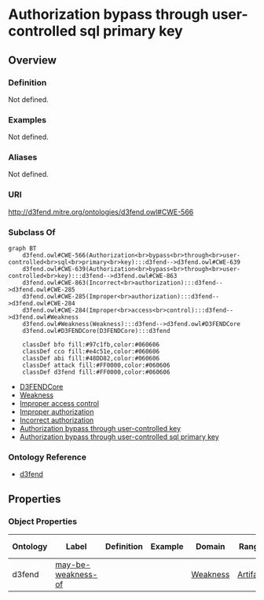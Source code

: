 # Authorization bypass through user-controlled sql primary key

## Overview

### Definition
Not defined.

### Examples
Not defined.

### Aliases
Not defined.

### URI
http://d3fend.mitre.org/ontologies/d3fend.owl#CWE-566

### Subclass Of
```mermaid
graph BT
    d3fend.owl#CWE-566(Authorization<br>bypass<br>through<br>user-controlled<br>sql<br>primary<br>key):::d3fend-->d3fend.owl#CWE-639
    d3fend.owl#CWE-639(Authorization<br>bypass<br>through<br>user-controlled<br>key):::d3fend-->d3fend.owl#CWE-863
    d3fend.owl#CWE-863(Incorrect<br>authorization):::d3fend-->d3fend.owl#CWE-285
    d3fend.owl#CWE-285(Improper<br>authorization):::d3fend-->d3fend.owl#CWE-284
    d3fend.owl#CWE-284(Improper<br>access<br>control):::d3fend-->d3fend.owl#Weakness
    d3fend.owl#Weakness(Weakness):::d3fend-->d3fend.owl#D3FENDCore
    d3fend.owl#D3FENDCore(D3FENDCore):::d3fend
    
    classDef bfo fill:#97c1fb,color:#060606
    classDef cco fill:#e4c51e,color:#060606
    classDef abi fill:#48DD82,color:#060606
    classDef attack fill:#FF0000,color:#060606
    classDef d3fend fill:#FF0000,color:#060606
```

- [D3FENDCore](/docs/ontology/reference/model/D3FENDCore/D3FENDCore.md)
- [Weakness](/docs/ontology/reference/model/D3FENDCore/Weakness/Weakness.md)
- [Improper access control](/docs/ontology/reference/model/D3FENDCore/Weakness/Improper%20access%20control/Improper%20access%20control.md)
- [Improper authorization](/docs/ontology/reference/model/D3FENDCore/Weakness/Improper%20access%20control/Improper%20authorization/Improper%20authorization.md)
- [Incorrect authorization](/docs/ontology/reference/model/D3FENDCore/Weakness/Improper%20access%20control/Improper%20authorization/Incorrect%20authorization/Incorrect%20authorization.md)
- [Authorization bypass through user-controlled key](/docs/ontology/reference/model/D3FENDCore/Weakness/Improper%20access%20control/Improper%20authorization/Incorrect%20authorization/Authorization%20bypass%20through%20user-controlled%20key/Authorization%20bypass%20through%20user-controlled%20key.md)
- [Authorization bypass through user-controlled sql primary key](/docs/ontology/reference/model/D3FENDCore/Weakness/Improper%20access%20control/Improper%20authorization/Incorrect%20authorization/Authorization%20bypass%20through%20user-controlled%20key/Authorization%20bypass%20through%20user-controlled%20sql%20primary%20key/Authorization%20bypass%20through%20user-controlled%20sql%20primary%20key.md)


### Ontology Reference
- [d3fend](http://d3fend.mitre.org/ontologies/d3fend.owl#)

## Properties
### Object Properties
| Ontology | Label | Definition | Example | Domain | Range | Inverse Of |
|----------|-------|------------|---------|--------|-------|------------|
| d3fend | [may-be-weakness-of](http://d3fend.mitre.org/ontologies/d3fend.owl#may-be-weakness-of) |  |  | [Weakness](/docs/ontology/reference/model/D3FENDCore/Weakness/Weakness.md) | [Artifact](/docs/ontology/reference/model/D3FENDCore/Artifact/Artifact.md) | [may-have-weakness](http://d3fend.mitre.org/ontologies/d3fend.owl#may-have-weakness) |


